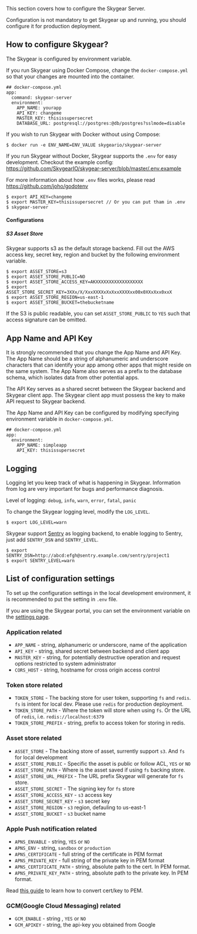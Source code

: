 This section covers how to configure the Skygear Server.

Configuration is not mandatory to get Skygear up and running, you should configure it for production deployment.

<a name="configure"></a>
## How to configure Skygear?

The Skygear is configured by environment variable.

If you run Skygear using Docker Compose, change the `docker-compose.yml`
so that your changes are mounted into the container.

```
## docker-compose.yml
app:
  command: skygear-server
  environment:
    APP_NAME: yourapp
    API_KEY: changeme
    MASTER_KEY: thisissupersecret
    DATABASE_URL: postgresql://postgres:@db/postgres?sslmode=disable
```

If you wish to run Skygear with Docker without using Compose:

```
$ docker run -e ENV_NAME=ENV_VALUE skygeario/skygear-server
```

If you run Skygear without Docker, Skygear supports the `.env` for easy
development. Checkout the example config:
https://github.com/SkygearIO/skygear-server/blob/master/.env.example

For more information about how `.env` files works, please read
https://github.com/joho/godotenv

```
$ export API_KEY=changeme
$ export MASTER_KEY=thisissupersecret // Or you can put tham in .env
$ skygear-server
```

#### Configurations

##### S3 Asset Store

Skygear supports s3 as the default storage backend.
Fill out the AWS access key, secret key, region and bucket by the following
environment variable.

```
$ export ASSET_STORE=s3
$ export ASSET_STORE_PUBLIC=NO
$ export ASSET_STORE_ACCESS_KEY=AKXXXXXXXXXXXXXXXXXX
$ export ASSET_STORE_SECRET_KEY=3XXx/X/XxxXXXXxXxXxxXXXXxx00x0XXxXxx0xxX
$ export ASSET_STORE_REGION=us-east-1
$ export ASSET_STORE_BUCKET=thebucketname
```

If the S3 is public readable, you can set `ASSET_STORE_PUBLIC` to `YES` such
that access signature can be omitted.

<a name="name-and-key"></a>
## App Name and API Key

It is strongly recommended that you change the App Name and API Key.
The App Name should be a string of alphanumeric and underscore characters
that can identify your app among other apps that might reside on the same
system. The App Name also serves as a prefix to the database schema, which
isolates data from other potential apps.

The API Key serves as a shared secret between the Skygear backend and Skygear
client app. The Skygear client app must possess the key to make API request
to Skygear backend.

The App Name and API Key can be configured by modifying specifying environment
variable in `docker-compose.yml`.

```
## docker-compose.yml
app:
  environment:
    APP_NAME: simpleapp
    API_KEY: thisissupersecret
```

<a name="logging"></a>
## Logging

Logging let you keep track of what is happening in Skygear. Information
from log are very important for bugs and performance diagnosis.

Level of logging: `debug`, `info`, `warn`, `error`, `fatal`, `panic`

To change the Skygear logging level, modify the `LOG_LEVEL`.

```
$ export LOG_LEVEL=warn
```

Skygear support [Sentry](https://getsentry.com/) as logging backend, to
enable logging to Sentry, just add `SENTRY_DSN` and `SENTRY_LEVEL`.

```
$ export SENTRY_DSN=http://abcd:efgh@sentry.example.com/sentry/project1
$ export SENTRY_LEVEL=warn
```

<a name="others"></a>
## List of configuration settings

To set up the configuration settings in the local development environment, it
is recommended to put the setting in `.env` file.

If you are using the Skygear portal, you can set the environment variable on the
<a href="http://portal-staging.skygear.io/app/settings">settings page</a>.

### Application related
* `APP_NAME` - string, alphanumeric or underscore, name of the application
* `API_KEY` - string, shared secret between backend and client
  app
* `MASTER_KEY` - string, for potentially destructive operation and request
  options restricted to system administrator
* `CORS_HOST` - string, hostname for cross origin access control

### Token store related
* `TOKEN_STORE` - The backing store for user token, supporting `fs` and
  `redis`. `fs` is intent for local dev. Please use `redis` for production
  deployment.
* `TOKEN_STORE_PATH` - Where the token will store when using `fs`. Or the
  URL of `redis`, i.e. `redis://localhost:6379`
* `TOKEN_STORE_PREFIX` - string, prefix to access token for storing in redis.

### Asset store related
* `ASSET_STORE` - The backing store of asset, surrently support `s3`. And `fs`
  for local development
* `ASSET_STORE_PUBLIC` - Specific the asset is public or follow ACL, `YES` or
  `NO`
* `ASSET_STORE_PATH` - Where is the asset saved if using `fs` backing store.
* `ASSET_STORE_URL_PREFIX` - The URL prefix Skygear will generate for `fs`
  store.
* `ASSET_STORE_SECRET` - The signing key for `fs` store
* `ASSET_STORE_ACCESS_KEY` - `s3` access key
* `ASSET_STORE_SECRET_KEY` - `s3` secret key
* `ASSET_STORE_REGION` - `s3` region, defauling to us-east-1
* `ASSET_STORE_BUCKET` - `s3` bucket name

### Apple Push notification related
* `APNS_ENVABLE` - string, `YES` or `NO`
* `APNS_ENV` - string, `sandbox` or `production`
* `APNS_CERTIFICATE` - full string of the certificate in PEM format
* `APNS_PRIVATE_KEY` - full string of the private key in PEM format
* `APNS_CERTIFICATE_PATH` - string, absolute path to the cert. In PEM format.
* `APNS_PRIVATE_KEY_PATH` - string, absolute path to the private key. In PEM format.

Read [this
guide](http://docs.moengage.com/docs/ios-push-notifications#making-a-pem-file)
to learn how to convert cert/key to PEM.

### GCM(Google Cloud Messaging) related
* `GCM_ENABLE` - string , `YES` or `NO`
* `GCM_APIKEY` - string, the api-key you obtained from Google
